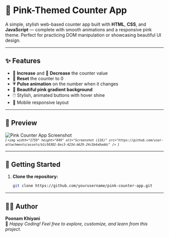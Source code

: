# 💖 Pink-Themed Counter App

A simple, stylish web-based counter app built with **HTML**, **CSS**, and **JavaScript** — complete with smooth animations and a responsive pink theme. Perfect for practicing DOM manipulation or showcasing beautiful UI design.

---

## ✨ Features

- 🔼 **Increase** and 🔽 **Decrease** the counter value
- 🔁 **Reset** the counter to 0
- 💗 **Pulse animation** on the number when it changes
- 🎨 **Beautiful pink gradient background**
- 🖱️ Stylish, animated buttons with hover shine
- 📱 Mobile responsive layout

---

## 📸 Preview

![Pink Counter App Screenshot](screenshot.png)  
<sub>*( `<img width="1759" height="849" alt="Screenshot (116)" src="https://github.com/user-attachments/assets/b1c50302-8ec3-423d-b629-24c3b4a9addc" />
`)*</sub>

---

## 🚀 Getting Started

1. **Clone the repository:**
   ```bash
   git clone https://github.com/yourusername/pink-counter-app.git

---

## 👩‍💻 Author

**Poonam Khiyani**  
💌 *Happy Coding! Feel free to explore, customize, and learn from this project.*
